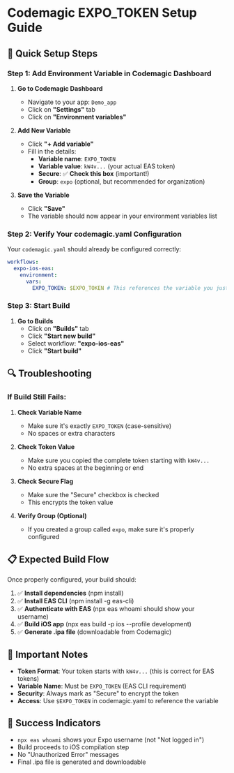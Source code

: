 # Codemagic EXPO_TOKEN Setup Guide

## 🎯 Quick Setup Steps

### Step 1: Add Environment Variable in Codemagic Dashboard

1. **Go to Codemagic Dashboard**
   - Navigate to your app: `Demo_app`
   - Click on **"Settings"** tab
   - Click on **"Environment variables"**

2. **Add New Variable**
   - Click **"+ Add variable"**
   - Fill in the details:
     - **Variable name**: `EXPO_TOKEN`
     - **Variable value**: `kW4v...` (your actual EAS token)
     - **Secure**: ✅ **Check this box** (important!)
     - **Group**: `expo` (optional, but recommended for organization)

3. **Save the Variable**
   - Click **"Save"**
   - The variable should now appear in your environment variables list

### Step 2: Verify Your codemagic.yaml Configuration

Your `codemagic.yaml` should already be configured correctly:

```yaml
workflows:
  expo-ios-eas:
    environment:
      vars:
        EXPO_TOKEN: $EXPO_TOKEN # This references the variable you just created
```

### Step 3: Start Build

1. **Go to Builds**
   - Click on **"Builds"** tab
   - Click **"Start new build"**
   - Select workflow: **"expo-ios-eas"**
   - Click **"Start build"**

## 🔍 Troubleshooting

### If Build Still Fails:

1. **Check Variable Name**
   - Make sure it's exactly `EXPO_TOKEN` (case-sensitive)
   - No spaces or extra characters

2. **Check Token Value**
   - Make sure you copied the complete token starting with `kW4v...`
   - No extra spaces at the beginning or end

3. **Check Secure Flag**
   - Make sure the "Secure" checkbox is checked
   - This encrypts the token value

4. **Verify Group (Optional)**
   - If you created a group called `expo`, make sure it's properly configured

## 📋 Expected Build Flow

Once properly configured, your build should:

1. ✅ **Install dependencies** (npm install)
2. ✅ **Install EAS CLI** (npm install -g eas-cli)
3. ✅ **Authenticate with EAS** (npx eas whoami should show your username)
4. ✅ **Build iOS app** (npx eas build -p ios --profile development)
5. ✅ **Generate .ipa file** (downloadable from Codemagic)

## 🚨 Important Notes

- **Token Format**: Your token starts with `kW4v...` (this is correct for EAS tokens)
- **Variable Name**: Must be `EXPO_TOKEN` (EAS CLI requirement)
- **Security**: Always mark as "Secure" to encrypt the token
- **Access**: Use `$EXPO_TOKEN` in codemagic.yaml to reference the variable

## 🎉 Success Indicators

- `npx eas whoami` shows your Expo username (not "Not logged in")
- Build proceeds to iOS compilation step
- No "Unauthorized Error" messages
- Final .ipa file is generated and downloadable
